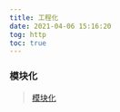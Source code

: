 ```yaml
---
title: 工程化
date: 2021-04-06 15:16:20
tog: http
toc: true
---
```


### 模块化
>[模块化](/All/engineering/module "模块化")